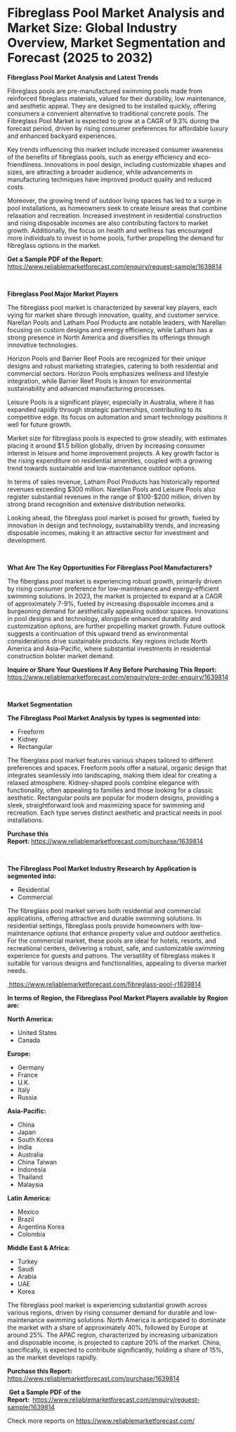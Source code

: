 <p><h1>Fibreglass Pool Market Analysis and Market Size: Global Industry Overview, Market Segmentation and Forecast (2025 to 2032)</h1></p><p><strong>Fibreglass Pool Market Analysis and Latest Trends</strong></p>
<p><p>Fibreglass pools are pre-manufactured swimming pools made from reinforced fibreglass materials, valued for their durability, low maintenance, and aesthetic appeal. They are designed to be installed quickly, offering consumers a convenient alternative to traditional concrete pools. The Fibreglass Pool Market is expected to grow at a CAGR of 9.3% during the forecast period, driven by rising consumer preferences for affordable luxury and enhanced backyard experiences. </p><p>Key trends influencing this market include increased consumer awareness of the benefits of fibreglass pools, such as energy efficiency and eco-friendliness. Innovations in pool design, including customizable shapes and sizes, are attracting a broader audience, while advancements in manufacturing techniques have improved product quality and reduced costs. </p><p>Moreover, the growing trend of outdoor living spaces has led to a surge in pool installations, as homeowners seek to create leisure areas that combine relaxation and recreation. Increased investment in residential construction and rising disposable incomes are also contributing factors to market growth. Additionally, the focus on health and wellness has encouraged more individuals to invest in home pools, further propelling the demand for fibreglass options in the market.</p></p>
<p><strong>Get a Sample PDF of the Report:&nbsp;</strong> <a href="https://www.reliablemarketforecast.com/enquiry/request-sample/1639814?utm_campaign=3097&utm_medium=2&utm_source=Github&utm_content=ia&utm_term=05042025&utm_id=fibreglass-pool">https://www.reliablemarketforecast.com/enquiry/request-sample/1639814</a></p>
<p>&nbsp;</p>
<p><strong>Fibreglass Pool Major Market Players</strong></p>
<p><p>The fibreglass pool market is characterized by several key players, each vying for market share through innovation, quality, and customer service. Narellan Pools and Latham Pool Products are notable leaders, with Narellan focusing on custom designs and energy efficiency, while Latham has a strong presence in North America and diversifies its offerings through innovative technologies.</p><p>Horizon Pools and Barrier Reef Pools are recognized for their unique designs and robust marketing strategies, catering to both residential and commercial sectors. Horizon Pools emphasizes wellness and lifestyle integration, while Barrier Reef Pools is known for environmental sustainability and advanced manufacturing processes.</p><p>Leisure Pools is a significant player, especially in Australia, where it has expanded rapidly through strategic partnerships, contributing to its competitive edge. Its focus on automation and smart technology positions it well for future growth.</p><p>Market size for fibreglass pools is expected to grow steadily, with estimates placing it around $1.5 billion globally, driven by increasing consumer interest in leisure and home improvement projects. A key growth factor is the rising expenditure on residential amenities, coupled with a growing trend towards sustainable and low-maintenance outdoor options.</p><p>In terms of sales revenue, Latham Pool Products has historically reported revenues exceeding $300 million. Narellan Pools and Leisure Pools also register substantial revenues in the range of $100-$200 million, driven by strong brand recognition and extensive distribution networks.</p><p>Looking ahead, the fibreglass pool market is poised for growth, fueled by innovation in design and technology, sustainability trends, and increasing disposable incomes, making it an attractive sector for investment and development.</p></p>
<p>&nbsp;</p>
<p><strong>What Are The Key Opportunities For Fibreglass Pool Manufacturers?</strong></p>
<p><p>The fiberglass pool market is experiencing robust growth, primarily driven by rising consumer preference for low-maintenance and energy-efficient swimming solutions. In 2023, the market is projected to expand at a CAGR of approximately 7-9%, fueled by increasing disposable incomes and a burgeoning demand for aesthetically appealing outdoor spaces. Innovations in pool designs and technology, alongside enhanced durability and customization options, are further propelling market growth. Future outlook suggests a continuation of this upward trend as environmental considerations drive sustainable products. Key regions include North America and Asia-Pacific, where substantial investments in residential construction bolster market demand.</p></p>
<p><strong>Inquire or Share Your Questions If Any Before Purchasing This Report:</strong> <a href="https://www.reliablemarketforecast.com/enquiry/pre-order-enquiry/1639814?utm_campaign=3097&utm_medium=2&utm_source=Github&utm_content=ia&utm_term=05042025&utm_id=fibreglass-pool">https://www.reliablemarketforecast.com/enquiry/pre-order-enquiry/1639814</a></p>
<p>&nbsp;</p>
<p><strong>Market Segmentation</strong></p>
<p><strong>The Fibreglass Pool Market Analysis by types is segmented into:</strong></p>
<p><ul><li>Freeform</li><li>Kidney</li><li>Rectangular</li></ul></p>
<p><p>The fiberglass pool market features various shapes tailored to different preferences and spaces. Freeform pools offer a natural, organic design that integrates seamlessly into landscaping, making them ideal for creating a relaxed atmosphere. Kidney-shaped pools combine elegance with functionality, often appealing to families and those looking for a classic aesthetic. Rectangular pools are popular for modern designs, providing a sleek, straightforward look and maximizing space for swimming and recreation. Each type serves distinct aesthetic and practical needs in pool installations.</p></p>
<p><strong>Purchase this Report:&nbsp;</strong><a href="https://www.reliablemarketforecast.com/purchase/1639814?utm_campaign=3097&utm_medium=2&utm_source=Github&utm_content=ia&utm_term=05042025&utm_id=fibreglass-pool">https://www.reliablemarketforecast.com/purchase/1639814</a></p>
<p>&nbsp;</p>
<p><strong>The Fibreglass Pool Market Industry Research by Application is segmented into:</strong></p>
<p><ul><li>Residential</li><li>Commercial</li></ul></p>
<p><p>The fibreglass pool market serves both residential and commercial applications, offering attractive and durable swimming solutions. In residential settings, fibreglass pools provide homeowners with low-maintenance options that enhance property value and outdoor aesthetics. For the commercial market, these pools are ideal for hotels, resorts, and recreational centers, delivering a robust, safe, and customizable swimming experience for guests and patrons. The versatility of fibreglass makes it suitable for various designs and functionalities, appealing to diverse market needs.</p></p>
<p><a href="https://www.reliablemarketforecast.com/fibreglass-pool-r1639814?utm_campaign=3097&utm_medium=2&utm_source=Github&utm_content=ia&utm_term=05042025&utm_id=fibreglass-pool">&nbsp;https://www.reliablemarketforecast.com/fibreglass-pool-r1639814</a></p>
<p><strong>In terms of Region, the Fibreglass Pool Market Players available by Region are:</strong></p>
<p>
    <p> <strong> North America: </strong>
        <ul>
            <li>United States</li>
            <li>Canada</li>
        </ul>
        </p> 
    <p> <strong> Europe: </strong>
        <ul>
            <li>Germany</li>
            <li>France</li>
            <li>U.K.</li>
            <li>Italy</li>
            <li>Russia</li>
        </ul>
        </p> 
    <p> <strong> Asia-Pacific: </strong>
        <ul>
            <li>China</li>
            <li>Japan</li>
            <li>South Korea</li>
            <li>India</li>
            <li>Australia</li>
            <li>China Taiwan</li>
            <li>Indonesia</li>
            <li>Thailand</li>
            <li>Malaysia</li>
        </ul>
        </p> 
    <p> <strong> Latin America: </strong>
        <ul>
            <li>Mexico</li>
            <li>Brazil</li>
            <li>Argentina Korea</li>
            <li>Colombia</li>
        </ul>
        </p> 
    <p> <strong> Middle East & Africa: </strong>
        <ul>
            <li>Turkey</li>
            <li>Saudi</li>
            <li>Arabia</li>
            <li>UAE</li>
            <li>Korea</li>
        </ul>
    </p>
    </p>
<p><p>The fibreglass pool market is experiencing substantial growth across various regions, driven by rising consumer demand for durable and low-maintenance swimming solutions. North America is anticipated to dominate the market with a share of approximately 40%, followed by Europe at around 25%. The APAC region, characterized by increasing urbanization and disposable income, is projected to capture 20% of the market. China, specifically, is expected to contribute significantly, holding a share of 15%, as the market develops rapidly.</p></p>
<p><strong>Purchase this Report: </strong><a href="https://www.reliablemarketforecast.com/purchase/1639814?utm_campaign=3097&utm_medium=2&utm_source=Github&utm_content=ia&utm_term=05042025&utm_id=fibreglass-pool">https://www.reliablemarketforecast.com/purchase/1639814</a></p>
<p>&nbsp;<strong>Get a Sample PDF of the Report:&nbsp;&nbsp;</strong><a href="https://www.reliablemarketforecast.com/enquiry/request-sample/1639814?utm_campaign=3097&utm_medium=2&utm_source=Github&utm_content=ia&utm_term=05042025&utm_id=fibreglass-pool">https://www.reliablemarketforecast.com/enquiry/request-sample/1639814</a></p>
<p><strong></strong></p>
<p>Check more reports on <a href="https://www.reliablemarketforecast.com/?utm_campaign=3097&utm_medium=2&utm_source=Github&utm_content=ia&utm_term=05042025&utm_id=fibreglass-pool">https://www.reliablemarketforecast.com/</a></p>